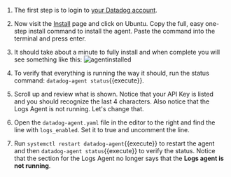 1.  The first step is to login to <a href="https://app.datadoghq.com" target="_datadog">your Datadog account</a>.

3.  Now visit the <a href="https://app.datadoghq.com/account/settings#agent" target="_datadog">Install</a> page and click on Ubuntu. Copy the full, easy one-step install command to install the agent. Paste the command into the terminal and press enter.
4.  It should take about a minute to fully install and when complete you will see something like this:
    ![agentinstalled](/technovangelist/scenarios/newdd101-2installagent/assets/agentinstalled.png)
5.  To verify that everything is running the way it should, run the status command: `datadog-agent status`{{execute}}.
6.  Scroll up and review what is shown. Notice that your API Key is listed and you should recognize the last 4 characters. Also notice that the Logs Agent is not running. Let's change that.
7.  Open the `datadog-agent.yaml` file in the editor to the right and find the line with `logs_enabled`. Set it to true and uncomment the line.
8.  Run `systemctl restart datadog-agent`{{execute}} to restart the agent and then `datadog-agent status`{{execute}} to verify the status. Notice that the section for the Logs Agent no longer says that the **Logs agent is not running**.
